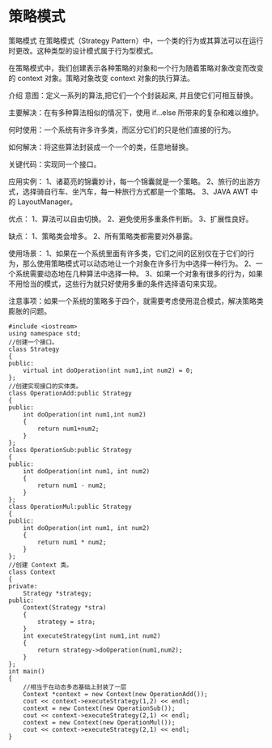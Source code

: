 # 策略模式

策略模式
在策略模式（Strategy Pattern）中，一个类的行为或其算法可以在运行时更改。这种类型的设计模式属于行为型模式。

在策略模式中，我们创建表示各种策略的对象和一个行为随着策略对象改变而改变的 context 对象。策略对象改变 context 对象的执行算法。

介绍
意图：定义一系列的算法,把它们一个个封装起来, 并且使它们可相互替换。

主要解决：在有多种算法相似的情况下，使用 if...else 所带来的复杂和难以维护。

何时使用：一个系统有许多许多类，而区分它们的只是他们直接的行为。

如何解决：将这些算法封装成一个一个的类，任意地替换。

关键代码：实现同一个接口。

应用实例： 1、诸葛亮的锦囊妙计，每一个锦囊就是一个策略。 2、旅行的出游方式，选择骑自行车、坐汽车，每一种旅行方式都是一个策略。 3、JAVA AWT 中的 LayoutManager。

优点： 1、算法可以自由切换。 2、避免使用多重条件判断。 3、扩展性良好。

缺点： 1、策略类会增多。 2、所有策略类都需要对外暴露。

使用场景： 1、如果在一个系统里面有许多类，它们之间的区别仅在于它们的行为，那么使用策略模式可以动态地让一个对象在许多行为中选择一种行为。 2、一个系统需要动态地在几种算法中选择一种。 3、如果一个对象有很多的行为，如果不用恰当的模式，这些行为就只好使用多重的条件选择语句来实现。

注意事项：如果一个系统的策略多于四个，就需要考虑使用混合模式，解决策略类膨胀的问题。

```
#include <iostream>
using namespace std;
//创建一个接口。
class Strategy
{
public:
    virtual int doOperation(int num1,int num2) = 0;
};
//创建实现接口的实体类。
class OperationAdd:public Strategy
{
public:
    int doOperation(int num1,int num2)
    {
        return num1+num2;
    }
};
class OperationSub:public Strategy
{
public:
    int doOperation(int num1, int num2)
    {
        return num1 - num2;
    }
};
class OperationMul:public Strategy
{
public:
    int doOperation(int num1, int num2)
    {
        return num1 * num2;
    }
};
//创建 Context 类。
class Context
{
private:
    Strategy *strategy;
public:
    Context(Strategy *stra)
    {
        strategy = stra;
    }
    int executeStrategy(int num1,int num2)
    {
        return strategy->doOperation(num1,num2);
    }
};
int main()
{
    //相当于在动态多态基础上封装了一层
    Context *context = new Context(new OperationAdd());
    cout << context->executeStrategy(1,2) << endl;
    context = new Context(new OperationSub());
    cout << context->executeStrategy(2,1) << endl;
    context = new Context(new OperationMul());
    cout << context->executeStrategy(2,1) << endl;
}

```
